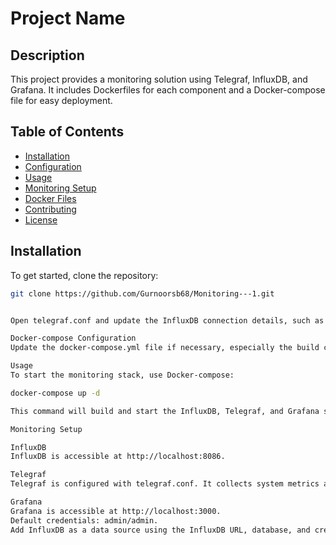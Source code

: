 # Project Name

## Description

This project provides a monitoring solution using Telegraf, InfluxDB, and Grafana. It includes Dockerfiles for each component and a Docker-compose file for easy deployment.

## Table of Contents

- [Installation](#installation)
- [Configuration](#configuration)
- [Usage](#usage)
- [Monitoring Setup](#monitoring-setup)
- [Docker Files](#docker-files)
- [Contributing](#contributing)
- [License](#license)

## Installation

To get started, clone the repository:

```bash
git clone https://github.com/Gurnoorsb68/Monitoring---1.git


Open telegraf.conf and update the InfluxDB connection details, such as URLs, database, username, and password.

Docker-compose Configuration
Update the docker-compose.yml file if necessary, especially the build contexts for each service.

Usage
To start the monitoring stack, use Docker-compose:

docker-compose up -d

This command will build and start the InfluxDB, Telegraf, and Grafana services.

Monitoring Setup

InfluxDB
InfluxDB is accessible at http://localhost:8086.

Telegraf
Telegraf is configured with telegraf.conf. It collects system metrics and sends them to InfluxDB.

Grafana
Grafana is accessible at http://localhost:3000.
Default credentials: admin/admin.
Add InfluxDB as a data source using the InfluxDB URL, database, and credentials from telegraf.conf.

